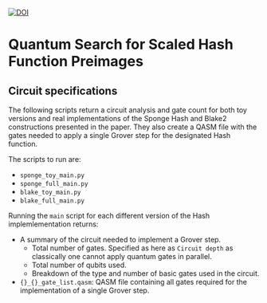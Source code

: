 [![DOI](https://zenodo.org/badge/265590690.svg)](https://zenodo.org/badge/latestdoi/265590690)
# Quantum Search for Scaled Hash Function Preimages

## Circuit specifications

The following scripts return a circuit analysis and gate count for both toy versions and real implementations of the Sponge Hash and Blake2 constructions presented in the paper. They also create a QASM file with the gates needed to apply a single Grover step for the designated Hash function.

The scripts to run are:
- `sponge_toy_main.py`
- `sponge_full_main.py` 
- `blake_toy_main.py` 
- `blake_full_main.py` 

Running the `main` script for each different version of the Hash implemlementation returns:
- A summary of the circuit needed to implement a Grover step.
  - Total number of gates. Specified as here as `Circuit depth` as classically one cannot apply quantum gates in parallel.
  - Total number of qubits used.
  - Breakdown of the type and number of basic gates used in the circuit.
- `{}_{}_gate_list.qasm`: QASM file containing all gates required for the implementation of a single Grover step.
